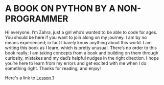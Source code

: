 # A BOOK ON PYTHON BY A NON-PROGRAMMER

Hi everyone. I’m Zahra, just a girl who’s wanted to be able to code for ages. You should be here if you want to join along on my journey. I am by no means experienced; in fact I barely know anything about this world. I am writing this book as I learn, which is pretty unusual. There’s no order to this book really; I am taking concepts from a book and building on them through curiosity, mistakes and my dad’s helpful nudges in the right direction. I hope you’re here to learn from my errors and get excited with me when I do something right. Thanks for reading, and enjoy!

Here's a link to [Lesson 1](Lesson%201.md)
